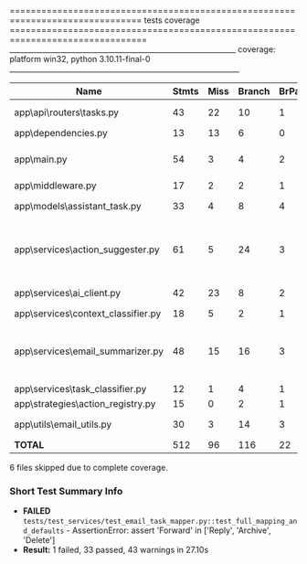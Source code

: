 =============================================================================== tests coverage ================================================================================ 
______________________________________________________________ coverage: platform win32, python 3.10.11-final-0 _______________________________________________________________ 

| Name                                 | Stmts | Miss | Branch | BrPart | Cover | Missing                                  |
|---------------------------------------|-------|------|--------|--------|-------|-------------------------------------------|
| app\api\routers\tasks.py              | 43    | 22   | 10     | 1      | 45%   | 36, 44-76                                |
| app\dependencies.py                   | 13    | 13   | 6      | 0      | 0%    | 2-30                                     |
| app\main.py                           | 54    | 3    | 4      | 2      | 91%   | 36, 77->exit, 80-81                      |
| app\middleware.py                     | 17    | 2    | 2      | 1      | 84%   | 24-25                                    |
| app\models\assistant_task.py          | 33    | 4    | 8      | 4      | 80%   | 25, 31, 41, 44                           |
| app\services\action_suggester.py      | 61    | 5    | 24     | 3      | 91%   | 26, 35, 68->73, 77-79, 130->136          |
| app\services\ai_client.py             | 42    | 23   | 8      | 2      | 42%   | 24-25, 54-90                             |
| app\services\context_classifier.py    | 18    | 5    | 2      | 1      | 70%   | 26-31                                    |
| app\services\email_summarizer.py      | 48    | 15   | 16     | 3      | 66%   | 17-30, 35-50, 89->97, 92-94, 108         |
| app\services\task_classifier.py       | 12    | 1    | 4      | 1      | 88%   | 77                                       |
| app\strategies\action_registry.py     | 15    | 0    | 2      | 1      | 94%   | 15->17                                   |
| app\utils\email_utils.py              | 30    | 3    | 14     | 3      | 86%   | 10, 31, 46                               |
| **TOTAL**                             | 512   | 96   | 116    | 22     | 78%   |                                           |

6 files skipped due to complete coverage.

### Short Test Summary Info

- **FAILED** `tests/test_services/test_email_task_mapper.py::test_full_mapping_and_defaults` - AssertionError: assert 'Forward' in ['Reply', 'Archive', 'Delete']
- **Result:** 1 failed, 33 passed, 43 warnings in 27.10s
